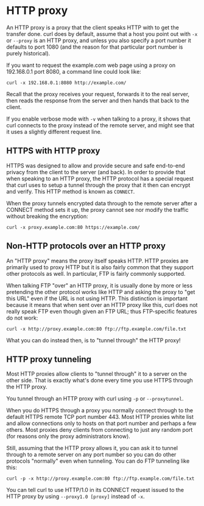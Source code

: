 # HTTP proxy

An HTTP proxy is a proxy that the client speaks HTTP with to get the transfer
done. curl does by default, assume that a host you point out with `-x` or
`--proxy` is an HTTP proxy, and unless you also specify a port number it
defaults to port 1080 (and the reason for that particular port number is
purely historical).

If you want to request the example.com web page using a proxy on 192.168.0.1
port 8080, a command line could look like:

    curl -x 192.168.0.1:8080 http://example.com/

Recall that the proxy receives your request, forwards it to the real
server, then reads the response from the server and then hands that back to the
client.

If you enable verbose mode with `-v` when talking to a proxy, it shows that
curl connects to the proxy instead of the remote server, and might see that it
uses a slightly different request line.

## HTTPS with HTTP proxy

HTTPS was designed to allow and provide secure and safe end-to-end privacy
from the client to the server (and back). In order to provide that when
speaking to an HTTP proxy, the HTTP protocol has a special request that curl
uses to setup a tunnel through the proxy that it then can encrypt and
verify. This HTTP method is known as `CONNECT`.

When the proxy tunnels encrypted data through to the remote server after a
CONNECT method sets it up, the proxy cannot see nor modify the traffic without
breaking the encryption:

    curl -x proxy.example.com:80 https://example.com/

## Non-HTTP protocols over an HTTP proxy

An "HTTP proxy" means the proxy itself speaks HTTP. HTTP proxies are primarily
used to proxy HTTP but it is also fairly common that they support
other protocols as well. In particular, FTP is fairly commonly supported.

When talking FTP "over" an HTTP proxy, it is usually done by more or less
pretending the other protocol works like HTTP and asking the proxy to "get
this URL" even if the URL is not using HTTP. This distinction is important
because it means that when sent over an HTTP proxy like this, curl does not
really speak FTP even though given an FTP URL; thus FTP-specific features do
not work:

    curl -x http://proxy.example.com:80 ftp://ftp.example.com/file.txt

What you can do instead then, is to "tunnel through" the HTTP proxy!

## HTTP proxy tunneling

Most HTTP proxies allow clients to "tunnel through" it to a server on the other
side. That is exactly what's done every time you use HTTPS through the HTTP
proxy.

You tunnel through an HTTP proxy with curl using `-p` or `--proxytunnel`.

When you do HTTPS through a proxy you normally connect through to the default
HTTPS remote TCP port number 443. Most HTTP proxies white list and allow
connections only to hosts on that port number and perhaps a few others. Most
proxies deny clients from connecting to just any random port (for reasons only
the proxy administrators know).

Still, assuming that the HTTP proxy allows it, you can ask it to tunnel
through to a remote server on any port number so you can do other protocols
"normally" even when tunneling. You can do FTP tunneling like this:

    curl -p -x http://proxy.example.com:80 ftp://ftp.example.com/file.txt

You can tell curl to use HTTP/1.0 in its CONNECT request issued to the HTTP
proxy by using `--proxy1.0 [proxy]` instead of `-x`.
